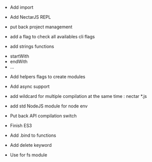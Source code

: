 * Add import

* Add NectarJS REPL

* put back project management

* add a flag to check all availables cli flags

* add strings functions
- startWith 
- endWith
- ...

* Add helpers flags to create modules

* Add async support

* add wildcard for multiple compilation at the same time : nectar *.js

* add std NodeJS module for node env

* Put back API compilation switch

* Finish ES3

* Add .bind to functions

* Add delete keyword

* Use <filesystem> for fs module